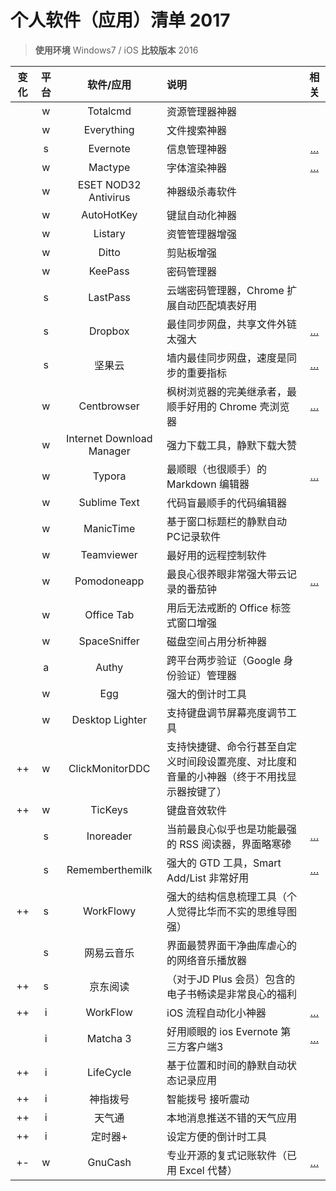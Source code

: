 # 个人软件（应用）清单 2017

> **使用环境** Windows7 / iOS  **比较版本** 2016 
>

|  变化  |  平台  |           软件/应用           | 说明                                       |                    相关                    |
| :--: | :--: | :-----------------------: | :--------------------------------------- | :--------------------------------------: |
|      |  w   |         Totalcmd          | 资源管理器神器                                  |                                          |
|      |  w   |        Everything         | 文件搜索神器                                   |                                          |
|      |  s   |         Evernote          | 信息管理神器                                   |   […](https://cloudlet.info/evernote)    |
|      |  w   |          Mactype          | 字体渲染神器                                   |     […](https://cloudlet.info/t/821)     |
|      |  w   |   ESET NOD32 Antivirus    | 神器级杀毒软件                                  |                                          |
|      |  w   |        AutoHotKey         | 键鼠自动化神器                                  |                                          |
|      |  w   |          Listary          | 资管管理器增强                                  |                                          |
|      |  w   |           Ditto           | 剪贴板增强                                    |                                          |
|      |  w   |          KeePass          | 密码管理器                                    |                                          |
|      |  s   |         LastPass          | 云端密码管理器，Chrome 扩展自动匹配填表好用                |                                          |
|      |  s   |          Dropbox          | 最佳同步网盘，共享文件外链太强大                         |  […](https://cloudlet.info/?s=dropbox)   |
|      |  s   |            坚果云            | 墙内最佳同步网盘，速度是同步的重要指标                      | […](https://cloudlet.info/?s=%E5%9D%9A%E6%9E%9C%E4%BA%91) |
|      |  w   |        Centbrowser        | 枫树浏览器的完美继承者，最顺手好用的 Chrome 壳浏览器           |     […](https://cloudlet.info/t/369)     |
|      |  w   | Internet Download Manager | 强力下载工具，静默下载大赞                            |                                          |
|      |  w   |          Typora           | 最顺眼（也很顺手）的 Markdown 编辑器                  |     […](https://cloudlet.info/t/384)     |
|      |  w   |       Sublime Text        | 代码盲最顺手的代码编辑器                             |                                          |
|      |  w   |         ManicTime         | 基于窗口标题栏的静默自动PC记录软件                       |                                          |
|      |  w   |        Teamviewer         | 最好用的远程控制软件                               |                                          |
|      |  w   |        Pomodoneapp        | 最良心很养眼非常强大带云记录的番茄钟                       |     […](https://cloudlet.info/t/387)     |
|      |  w   |        Office Tab         | 用后无法戒断的 Office 标签式窗口增强                   |                                          |
|      |  w   |       SpaceSniffer        | 磁盘空间占用分析神器                               |                                          |
|      |  a   |           Authy           | 跨平台两步验证（Google 身份验证）管理器                  |                                          |
|      |  w   |            Egg            | 强大的倒计时工具                                 |                                          |
|      |  w   |      Desktop Lighter      | 支持键盘调节屏幕亮度调节工具                           |                                          |
|  ++  |  w   |      ClickMonitorDDC      | 支持快捷键、命令行甚至自定义时间段设置亮度、对比度和音量的小神器（终于不用找显示器按键了） |                                          |
|  ++  |  w   |          TicKeys          | 键盘音效软件                                   |                                          |
|      |  s   |         Inoreader         | 当前最良心似乎也是功能最强的 RSS 阅读器，界面略寒碜             |     […](https://cloudlet.info/t/380)     |
|      |  s   |      Rememberthemilk      | 强大的 GTD 工具，Smart Add/List 非常好用           |     […](https://cloudlet.info/t/120)     |
|  ++  |  s   |         WorkFlowy         | 强大的结构信息梳理工具（个人觉得比华而不实的思维导图强）             |                                          |
|      |  s   |           网易云音乐           | 界面最赞界面干净曲库虐心的的网络音乐播放器                    |                                          |
|  ++  |  s   |           京东阅读            | （对于JD Plus 会员）包含的电子书畅读是非常良心的福利           |                                          |
|  ++  |  i   |         WorkFlow          | iOS 流程自动化小神器                             |     […](https://cloudlet.info/t/441)     |
|      |  i   |         Matcha 3          | 好用顺眼的 ios Evernote 第三方客户端3               |     […](https://cloudlet.info/t/439)     |
|  ++  |  i   |         LifeCycle         | 基于位置和时间的静默自动状态记录应用                       |                                          |
|  ++  |  i   |           神指拨号            | 智能拨号 接听震动                                |                                          |
|  ++  |  i   |            天气通            | 本地消息推送不错的天气应用                            |                                          |
|  ++  |  i   |           定时器+            | 设定方便的倒计时工具                               |                                          |
|  +-  |  w   |          GnuCash          | 专业开源的复式记账软件（已用 Excel 代替）                 |     […](https://cloudlet.info/t/806)     |